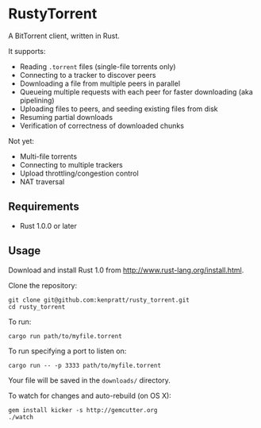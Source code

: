 RustyTorrent
============

A BitTorrent client, written in Rust.

It supports:

* Reading `.torrent` files (single-file torrents only)
* Connecting to a tracker to discover peers
* Downloading a file from multiple peers in parallel
* Queueing multiple requests with each peer for faster downloading (aka pipelining)
* Uploading files to peers, and seeding existing files from disk
* Resuming partial downloads
* Verification of correctness of downloaded chunks

Not yet:

* Multi-file torrents
* Connecting to multiple trackers
* Upload throttling/congestion control
* NAT traversal

Requirements
------------

* Rust 1.0.0 or later

Usage
-----

Download and install Rust 1.0 from http://www.rust-lang.org/install.html.

Clone the repository:

    git clone git@github.com:kenpratt/rusty_torrent.git
    cd rusty_torrent

To run:

    cargo run path/to/myfile.torrent

To run specifying a port to listen on:

    cargo run -- -p 3333 path/to/myfile.torrent

Your file will be saved in the `downloads/` directory.

To watch for changes and auto-rebuild (on OS X):

    gem install kicker -s http://gemcutter.org
    ./watch
